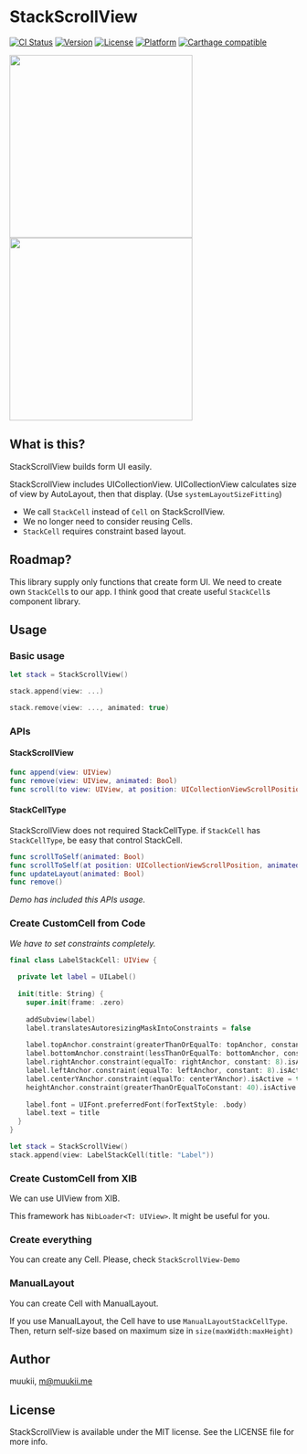 # StackScrollView

[![CI Status](http://img.shields.io/travis/muukii/StackScrollView.svg?style=flat)](https://travis-ci.org/muukii/StackScrollView)
[![Version](https://img.shields.io/cocoapods/v/StackScrollView.svg?style=flat)](http://cocoapods.org/pods/StackScrollView)
[![License](https://img.shields.io/cocoapods/l/StackScrollView.svg?style=flat)](http://cocoapods.org/pods/StackScrollView)
[![Platform](https://img.shields.io/cocoapods/p/StackScrollView.svg?style=flat)](http://cocoapods.org/pods/StackScrollView)
[![Carthage compatible](https://img.shields.io/badge/Carthage-compatible-4BC51D.svg?style=flat)](https://github.com/Carthage/Carthage)

<img width=320 src="Resources/shot.png"><img width=320 src="Resources/sample.gif">

## What is this?

StackScrollView builds form UI easily.

StackScrollView includes UICollectionView.
UICollectionView calculates size of view by AutoLayout, then that display.
(Use `systemLayoutSizeFitting`)

- We call `StackCell` instead of `Cell` on StackScrollView.
- We no longer need to consider reusing Cells.
- `StackCell` requires constraint based layout.

## Roadmap?

This library supply only functions that create form UI.
We need to create own `StackCell`s to our app.
I think good that create useful `StackCell`s component library.

## Usage

### Basic usage

```swift
let stack = StackScrollView()

stack.append(view: ...)

stack.remove(view: ..., animated: true)
```

### APIs

#### StackScrollView

```swift
func append(view: UIView)
func remove(view: UIView, animated: Bool)
func scroll(to view: UIView, at position: UICollectionViewScrollPosition, animated: Bool)
```

#### StackCellType

StackScrollView does not required StackCellType.
if `StackCell` has `StackCellType`, be easy that control StackCell.

```swift
func scrollToSelf(animated: Bool)
func scrollToSelf(at position: UICollectionViewScrollPosition, animated: Bool)
func updateLayout(animated: Bool)
func remove()
```

*Demo has included this APIs usage.*

### Create CustomCell from Code

*We have to set constraints completely.*

```swift
final class LabelStackCell: UIView {
  
  private let label = UILabel()
  
  init(title: String) {
    super.init(frame: .zero)
    
    addSubview(label)
    label.translatesAutoresizingMaskIntoConstraints = false
    
    label.topAnchor.constraint(greaterThanOrEqualTo: topAnchor, constant: 8).isActive = true
    label.bottomAnchor.constraint(lessThanOrEqualTo: bottomAnchor, constant: 8).isActive = true
    label.rightAnchor.constraint(equalTo: rightAnchor, constant: 8).isActive = true
    label.leftAnchor.constraint(equalTo: leftAnchor, constant: 8).isActive = true
    label.centerYAnchor.constraint(equalTo: centerYAnchor).isActive = true
    heightAnchor.constraint(greaterThanOrEqualToConstant: 40).isActive = true
    
    label.font = UIFont.preferredFont(forTextStyle: .body)
    label.text = title
  }
}
```

```swift
let stack = StackScrollView()
stack.append(view: LabelStackCell(title: "Label"))
```

### Create CustomCell from XIB

We can use UIView from XIB.

This framework has `NibLoader<T: UIView>`.
It might be useful for you.

### Create everything

You can create any Cell.
Please, check `StackScrollView-Demo`

### ManualLayout

You can create Cell with ManualLayout.

If you use ManualLayout, the Cell have to use `ManualLayoutStackCellType`.
Then, return self-size based on maximum size in `size(maxWidth:maxHeight)`

## Author

muukii, m@muukii.me

## License

StackScrollView is available under the MIT license. See the LICENSE file for more info.
